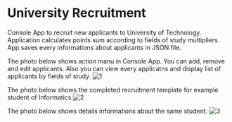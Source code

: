 # University Recruitment
Console App to recruit new applicants to University of Technology. Application calculates points sum according to fields of study multipliers. App saves every informations about applicants in JSON file.

The photo below shows action manu in Console App. You can add, remove and edit applicants. Also you can view every applicatns and display list of applicants by fields of study.
![1](https://user-images.githubusercontent.com/99491279/223176136-d5443361-92ad-4097-9e15-26894e7efa56.png)

The photo below shows the completed recruitment template for example student of Informatics
![2](https://user-images.githubusercontent.com/99491279/223176194-0810adbc-5978-4e1e-a581-9a35b63e2422.png)

The photo below shows details informations about the same student.
![3](https://user-images.githubusercontent.com/99491279/223176212-7eb50c70-7659-4647-bce0-dce5a9e7cedf.png)
